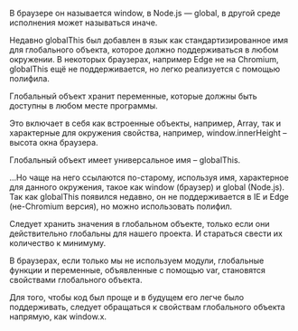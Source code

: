 В браузере он называется window, в Node.js — global, в другой среде исполнения может называться иначе.

Недавно globalThis был добавлен в язык как стандартизированное имя для глобального объекта, которое должно поддерживаться в любом окружении. В некоторых браузерах, например Edge не на Chromium, globalThis ещё не поддерживается, но легко реализуется с помощью полифила.

Глобальный объект хранит переменные, которые должны быть доступны в любом месте программы.

Это включает в себя как встроенные объекты, например, Array, так и характерные для окружения свойства, например, window.innerHeight – высота окна браузера.

Глобальный объект имеет универсальное имя – globalThis.

…Но чаще на него ссылаются по-старому, используя имя, характерное для данного окружения, такое как window (браузер) и global (Node.js). Так как globalThis появился недавно, он не поддерживается в IE и Edge (не-Chromium версия), но можно использовать полифил.

Следует хранить значения в глобальном объекте, только если они действительно глобальны для нашего проекта. И стараться свести их количество к минимуму.

В браузерах, если только мы не используем модули, глобальные функции и переменные, объявленные с помощью var, становятся свойствами глобального объекта.

Для того, чтобы код был проще и в будущем его легче было поддерживать, следует обращаться к свойствам глобального объекта напрямую, как window.x.